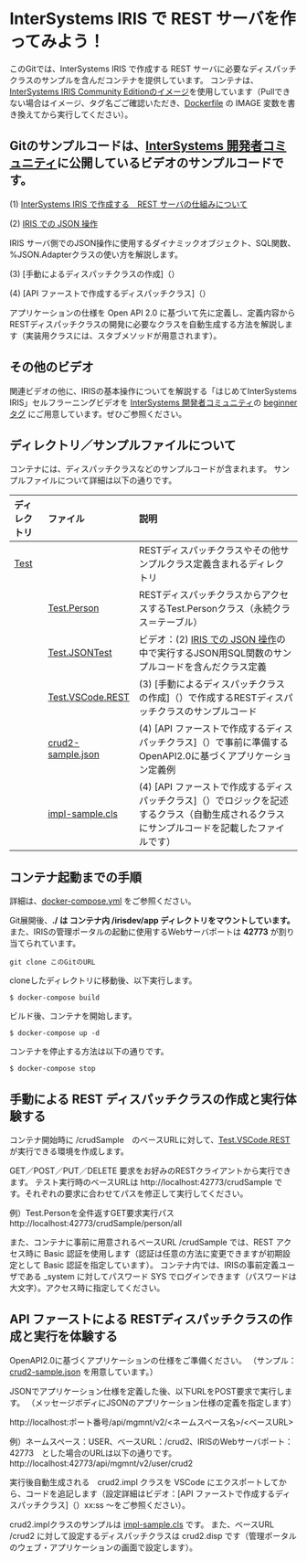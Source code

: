# InterSystems IRIS で REST サーバを作ってみよう！
このGitでは、InterSystems IRIS で作成する REST サーバに必要なディスパッチクラスのサンプルを含んだコンテナを提供しています。
コンテナは、[InterSystems IRIS Community Editionのイメージ](https://hub.docker.com/_/intersystems-iris-data-platform)を使用しています（Pullできない場合はイメージ、タグ名ごご確認いただき、[Dockerfile](/Dockerfile) の IMAGE 変数を書き換えてから実行してください）。

## Gitのサンプルコードは、[InterSystems 開発者コミュニティ](https://jp.community.intersystems.com)に公開しているビデオのサンプルコードです。

(1) [InterSystems IRIS で作成する　REST サーバの仕組みについて]()

(2) [IRIS での JSON 操作]()

IRIS サーバ側でのJSON操作に使用するダイナミックオブジェクト、SQL関数、%JSON.Adapterクラスの使い方を解説します。

(3) [手動によるディスパッチクラスの作成]（）

(4) [API ファーストで作成するディスパッチクラス]（）

アプリケーションの仕様を Open API 2.0 に基づいて先に定義し、定義内容からRESTディスパッチクラスの開発に必要なクラスを自動生成する方法を解説します（実装用クラスには、スタブメソッドが用意されます）。

## その他のビデオ
関連ビデオの他に、IRISの基本操作についてを解説する「はじめてInterSystems IRIS」セルフラーニングビデオを [InterSystems 開発者コミュニティ](https://jp.community.intersystems.com)の [beginnerタグ](https://jp.community.intersystems.com/tags/beginner) にご用意しています。ぜひご参照ください。


## ディレクトリ／サンプルファイルについて
コンテナには、ディスパッチクラスなどのサンプルコードが含まれます。
サンプルファイルについて詳細は以下の通りです。

|ディレクトリ|ファイル|説明|
|:--|:--|:--|
|[Test](/Test)||RESTディスパッチクラスやその他サンプルクラス定義含まれるディレクトリ|
||[Test.Person](/Test/Person.cls)|RESTディスパッチクラスからアクセスするTest.Personクラス（永続クラス＝テーブル）|
||[Test.JSONTest](/Test/JSONTest.cls)|ビデオ：(2) [IRIS での JSON 操作]()の中で実行するJSON用SQL関数のサンプルコードを含んだクラス定義|
||[Test.VSCode.REST](/Test/VSCode/REST.cls)|(3) [手動によるディスパッチクラスの作成]（）で作成するRESTディスパッチクラスのサンプルコード|
||[crud2-sample.json](/crud2-sample.json)|(4) [API ファーストで作成するディスパッチクラス]（）で事前に準備するOpenAPI2.0に基づくアプリケーション定義例|
||[impl-sample.cls](/impl-sample.cls)|(4) [API ファーストで作成するディスパッチクラス]（）でロジックを記述するクラス（自動生成されるクラスにサンプルコードを記載したファイルです）|


## コンテナ起動までの手順
詳細は、[docker-compose.yml](./docker-compose.yml) をご参照ください。

Git展開後、**./ は コンテナ内 /irisdev/app ディレクトリをマウントしています。**
また、IRISの管理ポータルの起動に使用するWebサーバポートは **42773** が割り当てられています。

```
git clone このGitのURL
```
cloneしたディレクトリに移動後、以下実行します。

```
$ docker-compose build
```
ビルド後、コンテナを開始します。
```
$ docker-compose up -d
```
コンテナを停止する方法は以下の通りです。
```
$ docker-compose stop
```

## 手動による REST ディスパッチクラスの作成と実行体験する
コンテナ開始時に /crudSample　のベースURLに対して、[Test.VSCode.REST](/Test/VSCode/REST.cls)が実行できる環境を作成します。

GET／POST／PUT／DELETE 要求をお好みのRESTクライアントから実行できます。
テスト実行時のベースURLは http://localhost:42773/crudSample です。それぞれの要求に合わせてパスを修正して実行してください。

例）Test.Personを全件返すGET要求実行パス　http://localhost:42773/crudSample/person/all

また、コンテナに事前に用意されるベースURL /crudSample では、REST アクセス時に Basic 認証を使用します（認証は任意の方法に変更できますが初期設定として Basic 認証を指定しています）。
コンテナ内では、IRISの事前定義ユーザである _system に対してパスワード SYS でログインできます（パスワードは大文字）。アクセス時に指定してください。


## API ファーストによる RESTディスパッチクラスの作成と実行を体験する
OpenAPI2.0に基づくアプリケーションの仕様をご準備ください。
（サンプル： [crud2-sample.json](/crud2-sample.json) を用意しています。）

JSONでアプリケーション仕様を定義した後、以下URLをPOST要求で実行します。
（メッセージボディにJSONのアプリケーション仕様の定義を指定します）

http://localhost:ポート番号/api/mgmnt/v2/<ネームスペース名>/<ベースURL>

例）ネームスペース：USER、ベースURL：/crud2、IRISのWebサーバポート：42773　とした場合のURLは以下の通りです。
http://localhost:42773/api/mgmnt/v2/user/crud2

実行後自動生成される　crud2.impl クラスを VSCode にエクスポートしてから、コードを追記します（設定詳細はビデオ：[API ファーストで作成するディスパッチクラス]（）xx:ss ～をご参照ください）。

crud2.implクラスのサンプルは [impl-sample.cls](/impl-sample.cls) です。
また、ベースURL /crud2 に対して設定するディスパッチクラスは crud2.disp です（管理ポータルのウェブ・アプリケーションの画面で設定します）。







